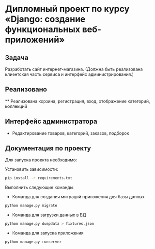 # Дипломный проект по курсу «Django: создание функциональных веб-приложений»

## Задача

Разработать сайт интернет-магазина. (Должна быть реализована клиентская часть сервиса и интерфейс администрирования.)

## Реализовано

** Реализована корзина, регистрация, вход, отображение категорий, коллекций

## Интерфейс администратора

* Редактирование товаров, категорий, заказов, подборок

## Документация по проекту

Для запуска проекта необходимо:

Установить зависимости:
```bash
pip install -r requirements.txt
```

Выполнить следующие команды:

* Команда для создания миграций приложения для базы данных
```bash
python manage.py migrate
```

* Команда для загрузки данных в БД
```bash
python manage.py dumpdata > fixtures.json
```

* Команда для запуска приложения
```bash
python manage.py runserver
```
